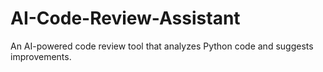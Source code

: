 # AI-Code-Review-Assistant
An AI-powered code review tool that analyzes Python code and suggests improvements.
